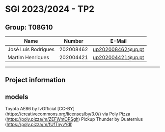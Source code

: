 # SGI 2023/2024 - TP2

## Group: T08G10

| Name             | Number    | E-Mail             |
| ---------------- | --------- | ------------------ |
| José Luís Rodrigues | 202008462 | up202008462@up.pt |
| Martim Henriques    | 202004421  | up202004421@up.pt  |

----
## Project information

## models

Toyota AE86 by IvOfficial [CC-BY] (https://creativecommons.org/licenses/by/3.0/) via Poly Pizza (https://poly.pizza/m/ZEFWmOPSgh)
Pickup Thunder by Quaternius (https://poly.pizza/m/fUfTnyvYdl)